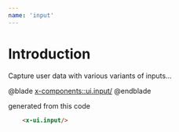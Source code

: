 ```yaml
---
name: 'input'
---
```


# Introduction
Capture user data with various variants of inputs...

@blade
    <x-components::ui.input/>
@endblade

generated from this code

```html
    <x-ui.input/>
```

